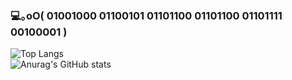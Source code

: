 ### 💻｡oO( 01001000 01100101 01101100 01101100 01101111 00100001 )

![Top Langs](https://github-readme-stats.vercel.app/api/top-langs/?username=H-Matzy&layout=compact)
<br />
![Anurag's GitHub stats](https://github-readme-stats.vercel.app/api?username=H-Matzy&show_icons=true&theme=slateorange)


